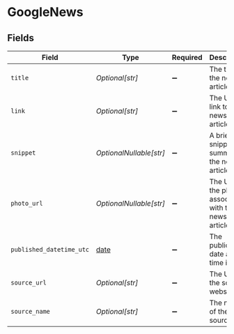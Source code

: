 # GoogleNews


## Fields

| Field                                                                | Type                                                                 | Required                                                             | Description                                                          |
| -------------------------------------------------------------------- | -------------------------------------------------------------------- | -------------------------------------------------------------------- | -------------------------------------------------------------------- |
| `title`                                                              | *Optional[str]*                                                      | :heavy_minus_sign:                                                   | The title of the news article                                        |
| `link`                                                               | *Optional[str]*                                                      | :heavy_minus_sign:                                                   | The URL link to the news article                                     |
| `snippet`                                                            | *OptionalNullable[str]*                                              | :heavy_minus_sign:                                                   | A brief snippet or summary of the news article                       |
| `photo_url`                                                          | *OptionalNullable[str]*                                              | :heavy_minus_sign:                                                   | The URL of the photo associated with the news article                |
| `published_datetime_utc`                                             | [date](https://docs.python.org/3/library/datetime.html#date-objects) | :heavy_minus_sign:                                                   | The publication date and time in UTC                                 |
| `source_url`                                                         | *Optional[str]*                                                      | :heavy_minus_sign:                                                   | The URL of the source website                                        |
| `source_name`                                                        | *Optional[str]*                                                      | :heavy_minus_sign:                                                   | The name of the news source                                          |